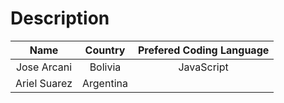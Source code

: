 # Description 

| Name | Country | Prefered Coding Language |
| :---: | :---: | :---: |
| Jose Arcani | Bolivia | JavaScript |
| Ariel Suarez | Argentina | |